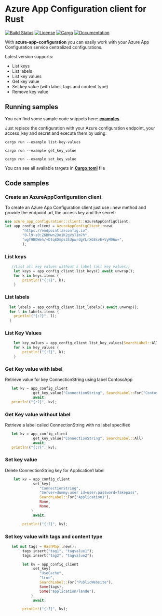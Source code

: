 # Azure App Configuration client for Rust

[![Build Status](https://travis-ci.org/CarlosLanderas/azure-app-configuration.svg?branch=master)](https://travis-ci.org/CarlosLanderas/azure-app-configuration)
[![License](https://img.shields.io/badge/license-MIT%2FApache--2.0-blue.svg)](https://github.com/CarlosLanderas/azure-app-configuration)
[![Cargo](https://img.shields.io/crates/v/azure-app-configuration.svg)](https://crates.io/crates/azure-app-configuration)
[![Documentation](https://docs.rs/azure-app-configuration/badge.svg)](https://docs.rs/azure-app-configuration)

With **azure-app-configuration** you can easily work with your Azure App Configuration service centralized configurations.

Latest version supports:

- List keys
- List labels
- List key values
- Get key value
- Set key value (with label, tags and content type)
- Remove key value

## Running samples

You can find some sample code snippets here: **[examples](https://github.com/CarlosLanderas/azure-app-configuration/tree/master/examples)**.

Just replace the configuration with your Azure configuration endpoint, your access_key and secret and execute them by using:

`cargo run --example list-key-values`

`cargo run --example get_key_value`

`cargo run --example set_key_value`

You can see all available targets in **[Cargo.toml](https://github.com/CarlosLanderas/azure-app-configuration/blob/master/Cargo.toml#L25-L42)** file

## Code samples

### Create an AzureAppConfiguration client

To create an Azure App Configuration client just use ::new method and provide the endpoint url, the access key and the secret:

```rust
use azure_app_configuration::client::AzureAppConfigClient;
let app_config_client = AzureAppConfigClient::new(
        "https://endpoint.azconfig.io",
        "0-l9-s0:Z6DMwn2DoiK2gVsTIm7h",
        "wgf9BDWeh/+Dtq8Dmps3SUpwrdgYLrXG8svE+VyM06w=",
        );
```

### List keys

```rust
   //List all key values without a label (all key values);
    let keys = app_config_client.list_keys().await.unwrap();
    for k in keys.items {
        println!("{:?}", k);
    }
```

### List labels

```rust
  let labels = app_config_client.list_labels().await.unwrap();
  for l in labels.items {
    println!("{:?}", l);
  }
```

### List Key Values

```rust
    let key_values = app_config_client.list_key_values(SearchLabel::All).await;
    for k in key_values {
        println!("{:?}", k);
    }
```

### Get Key value with label

Retrieve value for key ConnectionString using label ContosoApp

```rust
   let kv = app_config_client
            .get_key_value("ConnectionString", SearchLabel::For("ContosoApp"))
            .await;
   println!("{:?}", kv);
```

### Get Key value without label

Retrieve a label called ConnectionString with no label specified

```rust
   let kv = app_config_client
            .get_key_value("ConnectionString", SearchLabel::All)
            .await;
   println!("{:?}", kv);
```

### Set key value

Delete ConnectionString key for Application1 label

```rust
    let kv = app_config_client
            .set_key(
                "ConnectionString",
                "Server=dummy;user id=user;password=fakepass",
                SearchLabel::For("Application1"),
                None,
                None,
            )
            .await;

        println!("{:?}", kv);
```

### Set key value with tags and content type

```rust
   let mut tags = HashMap::new();
        tags.insert("tag1", "tagvalue1");
        tags.insert("tag2", "tagvalue2");

        let kv = app_config_client
            .set_key(
                "UseCache",
                "true",
                SearchLabel::For("PublicWebsite"),
                Some(tags),
                Some("application/lande"),
            )
            .await;

        println!("{:?}", kv);
```

